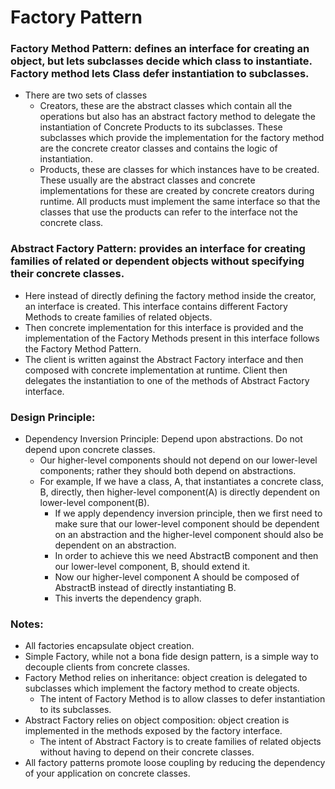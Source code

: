# Factory Pattern

### Factory Method Pattern: defines an interface for creating an object, but lets subclasses decide which class to instantiate. Factory method lets Class defer instantiation to subclasses.

- There are two sets of classes
  - Creators, these are the abstract classes which contain all the operations but also has an abstract factory method to delegate the instantiation of Concrete Products to its subclasses. These subclasses which provide the implementation for the factory method are the concrete creator classes and contains the logic of instantiation.
  - Products, these are classes for which instances have to be created. These usually are the abstract classes and concrete implementations for these are created by concrete creators during runtime. All products must implement the same interface so that the classes that use the products can refer to the interface not the concrete class.

### Abstract Factory Pattern: provides an interface for creating families of related or dependent objects without specifying their concrete classes.

- Here instead of directly defining the factory method inside the creator, an interface is created. This interface contains different Factory Methods to create families of related objects.
- Then concrete implementation for this interface is provided and the implementation of the Factory Methods present in this interface follows the Factory Method Pattern. 
- The client is written against the Abstract Factory interface and then composed with concrete implementation at runtime. Client then delegates the instantiation to one of the methods of Abstract Factory interface.

### Design Principle:

- Dependency Inversion Principle: Depend upon abstractions. Do not depend upon concrete classes.
  - Our higher-level components should not depend on our lower-level components; rather they should both depend on abstractions.
  - For example, If we have a class, A, that instantiates a concrete class, B, directly, then higher-level component(A) is directly dependent on lower-level component(B).
    - If we apply dependency inversion principle, then we first need to make sure that our lower-level component should be dependent on an abstraction and the higher-level component should also be dependent on an abstraction.
    - In order to achieve this we need AbstractB component and then our lower-level component, B, should extend it.
    - Now our higher-level component A should be composed of AbstractB instead of directly instantiating B.
    - This inverts the dependency graph.

### Notes:

- All factories encapsulate object creation.
- Simple Factory, while not a bona fide design pattern, is a simple way to decouple clients from concrete classes.
- Factory Method relies on inheritance: object creation is delegated to subclasses which implement the factory method to create objects.
  - The intent of Factory Method is to allow classes to defer instantiation to its subclasses.
- Abstract Factory relies on object composition: object creation is implemented in the methods exposed by the factory interface.
  - The intent of Abstract Factory is to create families of related objects without having to depend on their concrete classes.
- All factory patterns promote loose coupling by reducing the dependency of your application on concrete classes.